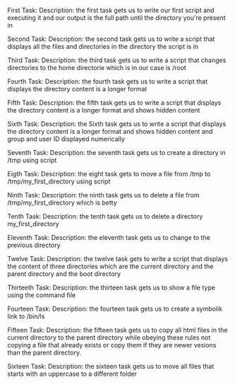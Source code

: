First Task:
	Description:
the first task gets us to write our first script and executing it and our output is the full path until the directory you're present in

Second Task:
	Description:
the second task gets us to write a script that displays all the files and directories in the directory the script is in

Third Task:
	Description:
the third task gets us to write a script that changes directories to the home directorie which is in our case is /root

Fourth Task:
	Description:
the fourth task gets us to write a script that displays the directory content is a longer format

Fifth Task:
	Description:
the fifth task gets us to write a script that displays the directory content is a longer format and shows hidden content

Sixth Task:
	Description:
the Sixth task gets us to write a script that displays the directory content is a longer format and shows hidden content and group and user ID displayed numerically

Seventh Task:
	Description:
the seventh task gets us to create a directory in /tmp using script

Eigth Task:
	Description:
the eight task gets to move a file from /tmp to /tmp/my_first_directory using script

Ninth Task:
	Description:
the ninth task gets us to delete a file from /tmp/my_first_directory which is betty

Tenth Task:
	Description:
the tenth task gets us to delete a directory my_first_directory

Eleventh Task:
	Description:
the eleventh task gets us to change to the previous directory

Twelve Task:
	Description:
the twelve task gets to write a script that displays the content of three directories which are the current directory and the parent directory and the boot directory 

Thirteeth Task:
	Description:
the thirteen task gets us to show a file type using the command file

Fourteen Task:
	Description:
the fourteen task gets us to create a symbolik link to /bin/ls

Fifteen Task:
	Description:
the fifteen task gets us to copy all html files in the current directory to the parent directory while obeying these rules not copying a file that already exists or copy them if they are newer vesions than the parent directory.

Sixteen Task:
	Description:
the sixteen task gets us to move all files that starts with an uppercase to a different folder




